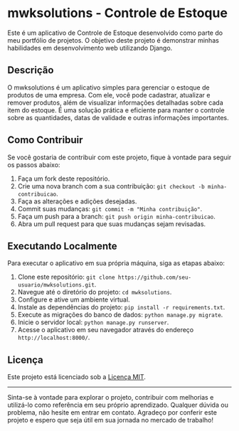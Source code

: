 # mwksolutions - Controle de Estoque

Este é um aplicativo de Controle de Estoque desenvolvido como parte do meu portfólio de projetos. O objetivo deste projeto é demonstrar minhas habilidades em desenvolvimento web utilizando Django.

## Descrição

O mwksolutions é um aplicativo simples para gerenciar o estoque de produtos de uma empresa. Com ele, você pode cadastrar, atualizar e remover produtos, além de visualizar informações detalhadas sobre cada item do estoque. É uma solução prática e eficiente para manter o controle sobre as quantidades, datas de validade e outras informações importantes.

## Como Contribuir

Se você gostaria de contribuir com este projeto, fique à vontade para seguir os passos abaixo:

1. Faça um fork deste repositório.
2. Crie uma nova branch com a sua contribuição: `git checkout -b minha-contribuicao`.
3. Faça as alterações e adições desejadas.
4. Commit suas mudanças: `git commit -m "Minha contribuição"`.
5. Faça um push para a branch: `git push origin minha-contribuicao`.
6. Abra um pull request para que suas mudanças sejam revisadas.

## Executando Localmente

Para executar o aplicativo em sua própria máquina, siga as etapas abaixo:

1. Clone este repositório: `git clone https://github.com/seu-usuario/mwksolutions.git`.
2. Navegue até o diretório do projeto: `cd mwksolutions`.
3. Configure e ative um ambiente virtual.
4. Instale as dependências do projeto: `pip install -r requirements.txt`.
5. Execute as migrações do banco de dados: `python manage.py migrate`.
6. Inicie o servidor local: `python manage.py runserver`.
7. Acesse o aplicativo em seu navegador através do endereço `http://localhost:8000/`.

## Licença

Este projeto está licenciado sob a [Licença MIT](LICENSE).

---

Sinta-se à vontade para explorar o projeto, contribuir com melhorias e utilizá-lo como referência em seu próprio aprendizado. Qualquer dúvida ou problema, não hesite em entrar em contato. Agradeço por conferir este projeto e espero que seja útil em sua jornada no mercado de trabalho!

